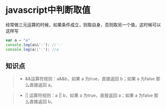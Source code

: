 # javascript中判断取值


经常做三元运算的时候，如果条件成立，则取自身，否则取另一个值，这时候可以这样写

```javascript
var a = "a"
console.log(a&&'-'); //'-'
console.log(a||'-'); //a
```
## 知识点

> * &&运算符规则：a&&b，如果 a 为true，直接返回 b；如果 a 为false 那么直接返回 a。

> * || 运算符规则：a || b，如果 a 为true，直接返回 a；如果 a 为false 那么直接返回 b。